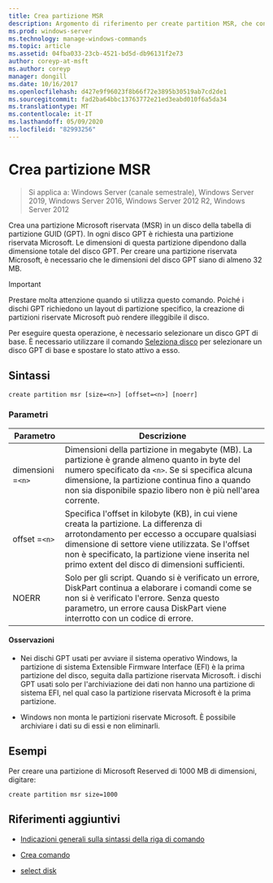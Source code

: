 ```yaml
---
title: Crea partizione MSR
description: Argomento di riferimento per create partition MSR, che consente di creare una partizione Microsoft riservata (MSR) in un disco GPT (GUID Partition Table).
ms.prod: windows-server
ms.technology: manage-windows-commands
ms.topic: article
ms.assetid: 04fba033-23cb-4521-bd5d-db96131f2e73
author: coreyp-at-msft
ms.author: coreyp
manager: dongill
ms.date: 10/16/2017
ms.openlocfilehash: d427e9f96023f8b66f72e3895b30519ab7cd2de1
ms.sourcegitcommit: fad2ba64bbc13763772e21ed3eabd010f6a5da34
ms.translationtype: MT
ms.contentlocale: it-IT
ms.lasthandoff: 05/09/2020
ms.locfileid: "82993256"
---
```

# <a name="create-partition-msr"></a>Crea partizione MSR

> Si applica a: Windows Server (canale semestrale), Windows Server 2019, Windows Server 2016, Windows Server 2012 R2, Windows Server 2012

Crea una partizione Microsoft riservata (MSR) in un disco della tabella di partizione GUID (GPT). In ogni disco GPT è richiesta una partizione riservata Microsoft. Le dimensioni di questa partizione dipendono dalla dimensione totale del disco GPT. Per creare una partizione riservata Microsoft, è necessario che le dimensioni del disco GPT siano di almeno 32 MB.

> [!IMPORTANT]
> Prestare molta attenzione quando si utilizza questo comando. Poiché i dischi GPT richiedono un layout di partizione specifico, la creazione di partizioni riservate Microsoft può rendere illeggibile il disco.
>
> Per eseguire questa operazione, è necessario selezionare un disco GPT di base. È necessario utilizzare il comando [Seleziona disco](select-disk.md) per selezionare un disco GPT di base e spostare lo stato attivo a esso.

## <a name="syntax"></a>Sintassi

```
create partition msr [size=<n>] [offset=<n>] [noerr]
```

### <a name="parameters"></a>Parametri

| Parametro | Descrizione |
| --------- | ----------- |
| dimensioni =`<n>` | Dimensioni della partizione in megabyte (MB). La partizione è grande almeno quanto in byte del numero specificato da `<n>`. Se si specifica alcuna dimensione, la partizione continua fino a quando non sia disponibile spazio libero non è più nell'area corrente. |
| offset =`<n>` | Specifica l'offset in kilobyte (KB), in cui viene creata la partizione. La differenza di arrotondamento per eccesso a occupare qualsiasi dimensione di settore viene utilizzata. Se l'offset non è specificato, la partizione viene inserita nel primo extent del disco di dimensioni sufficienti. |
| NOERR | Solo per gli script. Quando si è verificato un errore, DiskPart continua a elaborare i comandi come se non si è verificato l'errore. Senza questo parametro, un errore causa DiskPart viene interrotto con un codice di errore. |

#### <a name="remarks"></a>Osservazioni

- Nei dischi GPT usati per avviare il sistema operativo Windows, la partizione di sistema Extensible Firmware Interface (EFI) è la prima partizione del disco, seguita dalla partizione riservata Microsoft. i dischi GPT usati solo per l'archiviazione dei dati non hanno una partizione di sistema EFI, nel qual caso la partizione riservata Microsoft è la prima partizione.

- Windows non monta le partizioni riservate Microsoft. È possibile archiviare i dati su di essi e non eliminarli.

## <a name="examples"></a>Esempi

Per creare una partizione di Microsoft Reserved di 1000 MB di dimensioni, digitare:

```
create partition msr size=1000
```

## <a name="additional-references"></a>Riferimenti aggiuntivi

- [Indicazioni generali sulla sintassi della riga di comando](command-line-syntax-key.md)

- [Crea comando](create.md)

- [select disk](select-disk.md)
